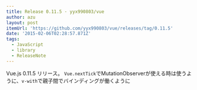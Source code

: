 ```yaml
---
title: Release 0.11.5 · yyx990803/vue
author: azu
layout: post
itemUrl: 'https://github.com/yyx990803/vue/releases/tag/0.11.5'
date: '2015-02-06T02:28:57.871Z'
tags:
  - JavaScript
  - library
  - ReleaseNote
---
```

Vue.js 0.11.5 リリース。
`Vue.nextTick`でMutationObserverが使える時は使うように、`v-with`で親子間でバインディングが働くように
